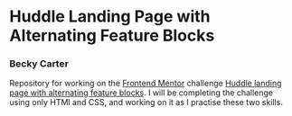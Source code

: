 <h1>Huddle Landing Page with Alternating Feature Blocks</h1>
<h3>Becky Carter</h3>

Repository for working on the <a href="https://www.frontendmentor.io/">Frontend Mentor</a> challenge <a href="https://beta.frontendmentor.io/challenges/huddle-landing-page-with-alternating-feature-blocks-5ca5f5981e82137ec91a5100">Huddle landing page with alternating feature blocks</a>. I will be completing the challenge using only HTMl and CSS, and working on it as I practise these two skills.
